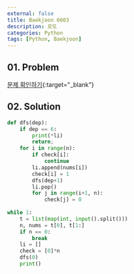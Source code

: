 ```yaml
---
external: false
title: Baekjoon 6603
description: 로또
categories: Python
tags: [Python, Baekjoon]
---
```


## 01. Problem

[문제 확인하기](https://www.acmicpc.net/problem/6603){:target="_blank"}

## 02. Solution

```Python
def dfs(dep):
    if dep == 6:
        print(*li)
        return;
    for i in range(n):
        if check[i]:
            continue
        li.append(nums[i])
        check[i] = 1
        dfs(dep+1)
        li.pop()
        for j in range(i+1, n):
            check[j] = 0
        
while 1:
    t = list(map(int, input().split()))
    n, nums = t[0], t[1:]
    if n == 0:
        break
    li = []
    check = [0]*n
    dfs(0)
    print()
```
